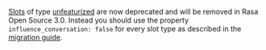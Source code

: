 [Slots](domain.mdx#slots) of type [unfeaturized](domain.mdx##unfeaturized-slot) are
now deprecated and will be removed in Rasa Open Source 3.0. Instead you should use
the property `influence_conversation: false` for every slot type as described in the 
[migration guide](migration-guide.mdx#unfeaturized-slots).
